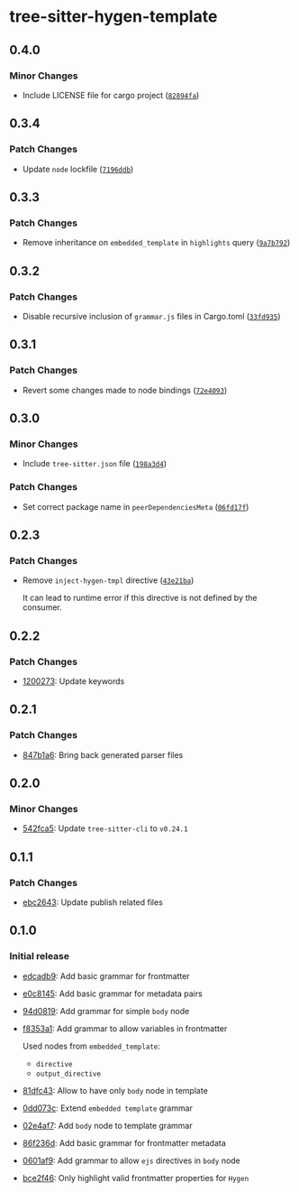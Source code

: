 # tree-sitter-hygen-template

## 0.4.0

### Minor Changes

- Include LICENSE file for cargo project ([`82894fa`](https://github.com/Hdoc1509/tree-sitter-hygen-template/commit/82894fa568656650aff429b6c8d2e01d74861902))

## 0.3.4

### Patch Changes

- Update `node` lockfile ([`7196ddb`](https://github.com/Hdoc1509/tree-sitter-hygen-template/commit/7196ddb0d11f36eca183df09a5bd192d585af12f))

## 0.3.3

### Patch Changes

- Remove inheritance on `embedded_template` in `highlights` query ([`9a7b792`](https://github.com/Hdoc1509/tree-sitter-hygen-template/commit/9a7b7924f64246f5cfcff9d9657fa299ce2a8371))

## 0.3.2

### Patch Changes

- Disable recursive inclusion of `grammar.js` files in Cargo.toml ([`33fd935`](https://github.com/Hdoc1509/tree-sitter-hygen-template/commit/33fd93546035de8eb45ad4fd85113503b64b336c))

## 0.3.1

### Patch Changes

- Revert some changes made to node bindings ([`72e4093`](https://github.com/Hdoc1509/tree-sitter-hygen-template/commit/72e409362e94a31d9ed92a4e2008b5b5eb8d98a8))

## 0.3.0

### Minor Changes

- Include `tree-sitter.json` file ([`198a3d4`](https://github.com/Hdoc1509/tree-sitter-hygen-template/commit/198a3d461a91f040316abbbbc422bd690e118d5e))

### Patch Changes

- Set correct package name in `peerDependenciesMeta` ([`06fd17f`](https://github.com/Hdoc1509/tree-sitter-hygen-template/commit/06fd17f5b996900fb5048887d20a870dab37d06d))

## 0.2.3

### Patch Changes

- Remove `inject-hygen-tmpl` directive ([`43e21ba`](https://github.com/Hdoc1509/tree-sitter-hygen-template/commit/43e21ba950265be9c1f085de54c22d4100791328))

  It can lead to runtime error if this directive is not defined by the consumer.

## 0.2.2

### Patch Changes

- [1200273](https://github.com/Hdoc1509/tree-sitter-hygen-template/commit/1200273ec9c6dcbed0987ce2bff49dcae09479fa): Update keywords

## 0.2.1

### Patch Changes

- [847b1a6](https://github.com/Hdoc1509/tree-sitter-hygen-template/commit/847b1a620c426547047a5dda8f55b78fbb832188): Bring back generated parser files

## 0.2.0

### Minor Changes

- [542fca5](https://github.com/Hdoc1509/tree-sitter-hygen-template/commit/542fca56dd2554b53662f9501bf3d202dd0a83ca): Update `tree-sitter-cli` to `v0.24.1`

## 0.1.1

### Patch Changes

- [ebc2643](https://github.com/Hdoc1509/tree-sitter-hygen-template/commit/ebc264354a93311ca59c857d70ba1e39eb10218b): Update publish related files

## 0.1.0

### Initial release

- [edcadb9](https://github.com/Hdoc1509/tree-sitter-hygen-template/commit/edcadb9383d4895871648808b358963c498f401f): Add basic grammar for frontmatter
- [e0c8145](https://github.com/Hdoc1509/tree-sitter-hygen-template/commit/e0c8145b3e9c8d560940b8ce6694673ba3f87629): Add basic grammar for metadata pairs
- [94d0819](https://github.com/Hdoc1509/tree-sitter-hygen-template/commit/94d0819b47b0ea3a538225381ed94809b3380209): Add grammar for simple `body` node
- [f8353a1](https://github.com/Hdoc1509/tree-sitter-hygen-template/commit/f8353a148adc02747c19eb548563e69029ce269f): Add grammar to allow variables in frontmatter

  Used nodes from `embedded_template`:

  - `directive`
  - `output_directive`

- [81dfc43](https://github.com/Hdoc1509/tree-sitter-hygen-template/commit/81dfc438d4bf8e43551b6ca7b0d1d0645b56b2e7): Allow to have only `body` node in template
- [0dd073c](https://github.com/Hdoc1509/tree-sitter-hygen-template/commit/0dd073cd72431305fcf3a18108895360c575a3f8): Extend `embedded template` grammar
- [02e4af7](https://github.com/Hdoc1509/tree-sitter-hygen-template/commit/02e4af770e7694fa0a11b225cd9b640b0399d7b5): Add `body` node to template grammar
- [86f236d](https://github.com/Hdoc1509/tree-sitter-hygen-template/commit/86f236d069f015380d1bda55c0ef514add07851b): Add basic grammar for frontmatter metadata
- [0601af9](https://github.com/Hdoc1509/tree-sitter-hygen-template/commit/0601af9aa90170cceafc1d4c3f624e1eb85e0015): Add grammar to allow `ejs` directives in `body` node
- [bce2f46](https://github.com/Hdoc1509/tree-sitter-hygen-template/commit/bce2f463fac2089500d0f9df37a8c56b74e22a2d): Only highlight valid frontmatter properties for `Hygen`
